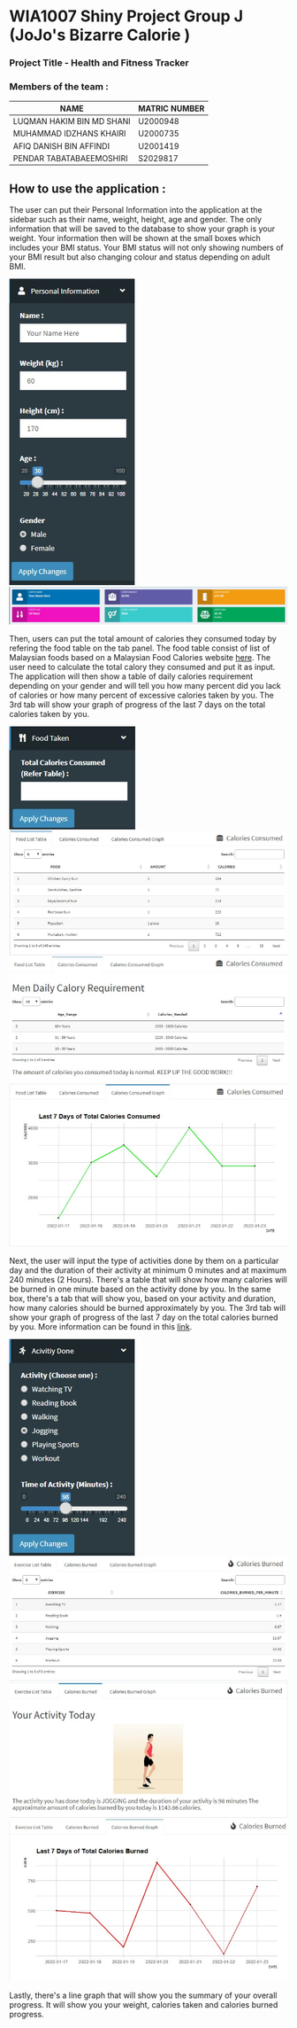 # WIA1007 Shiny Project Group J (JoJo's Bizarre Calorie )
### Project Title - Health and Fitness Tracker

### Members of the team :
|         **NAME**          | **MATRIC NUMBER** |
|---------------------------|-------------------|
| LUQMAN HAKIM BIN MD SHANI |      U2000948     |
| MUHAMMAD IDZHANS KHAIRI   |      U2000735     |
| AFIQ DANISH BIN AFFINDI   |      U2001419     |
| PENDAR TABATABAEEMOSHIRI  |      S2029817     |






## How to use the application :
The user can put their Personal Information into the application at the sidebar such as their name, weight, height, age and gender. The only information that will be saved to the database to show your graph is your weight. Your information then will be shown at the small boxes which includes your BMI status. Your BMI status will not only showing numbers of your BMI result but also changing colour and status depending on adult BMI.

![personalInfo](https://github.com/IdzhansKhairi/HealthAndFitnessApps/blob/main/Media/personal%20information.jpg) 
![summarizeInfo](https://github.com/IdzhansKhairi/HealthAndFitnessApps/blob/main/Media/dashboard.jpg)


Then, users can put the total amount of calories they consumed today by refering the food table on the tab panel. The food table consist of list of Malaysian foods based on a Malaysian Food Calories website [here](https://health.family.my/health-facts/malaysian-food-calories-breakfast-teatime). The user need to calculate the total calory they consumed and put it as input. The application will then show a table of daily calories requirement depending on your gender and will tell you how many percent did you lack of calories or how many percent of excessive calories taken by you. The 3rd tab will show your graph of progress of the last 7 days on the total calories taken by you.

![caloryTaken](https://github.com/IdzhansKhairi/HealthAndFitnessApps/blob/main/Media/food%20taken.jpg)
![foodTable](https://github.com/IdzhansKhairi/HealthAndFitnessApps/blob/main/Media/foodlist%20table.jpg)
![caloriesNeeded](https://github.com/IdzhansKhairi/HealthAndFitnessApps/blob/main/Media/Calorie%20Requirement%20.jpg)
![caloriesConsumedGraph](https://github.com/IdzhansKhairi/HealthAndFitnessApps/blob/main/Media/Calories%20Consumed%20Graph.jpg)


Next, the user will input the type of activities done by them on a particular day and the duration of their activity at minimum 0 minutes and at maximum 240 minutes (2 Hours). There's a table that will show how many calories will be burned in one minute based on the activity done by you. In the same box, there's a tab that will show you, based on your activity and duration, how many calories should be burned approximately by you. The 3rd tab will show your graph of progress of the last 7 day on the total calories burned by you. More information can be found in this [link](https://www.healthline.com/nutrition/how-many-calories-per-day#average-needs).

![activityType](https://github.com/IdzhansKhairi/HealthAndFitnessApps/blob/main/Media/Activity%20Done.jpg)
![calBurnTable](https://github.com/IdzhansKhairi/HealthAndFitnessApps/blob/main/Media/Exercise%20List%20Table.jpg)
![calBurned](https://github.com/IdzhansKhairi/HealthAndFitnessApps/blob/main/Media/Calories%20burned.jpg)
![caloriesBurnedGraph](https://github.com/IdzhansKhairi/HealthAndFitnessApps/blob/main/Media/Calories%20Burned%20Graph.jpg)


Lastly, there's a line graph that will show you the summary of your overall progress. It will show you your weight, calories taken and calories burned progress.


